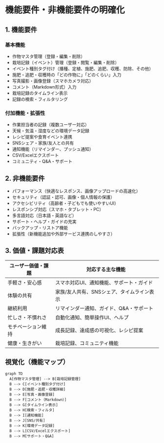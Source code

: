 # 機能要件・非機能要件の明確化

## 1. 機能要件
### 基本機能
- 作物マスタ管理（登録・編集・削除）
- 栽培記録（イベント）管理（登録・閲覧・編集・削除）
- イベント種別タグ付け（播種、定植、施肥、追肥、収穫、防除、その他）
- 施肥・追肥・収穫時の「どの作物に」「どのくらい」入力
- 写真撮影・画像登録（スマホカメラ対応）
- コメント（Markdown形式）入力
- 栽培記録のタイムライン表示
- 記録の検索・フィルタリング

### 付加機能・拡張性
- 作業担当者の記録（複数ユーザー対応）
- 天候・気温・湿度などの環境データ記録
- レシピ提案や食育イベント連携
- SNSシェア・家族/友人との共有
- 通知機能（リマインダー、プッシュ通知）
- CSV/Excelエクスポート
- コミュニティ・Q&A・サポート

## 2. 非機能要件
- パフォーマンス（快適なレスポンス、画像アップロードの高速化）
- セキュリティ（認証・認可、画像・個人情報の保護）
- アクセシビリティ（高齢者・子どもでも使いやすいUI）
- レスポンシブ対応（スマホ・タブレット・PC）
- 多言語対応（日本語・英語など）
- サポート・ヘルプ・ガイドの充実
- バックアップ・リストア機能
- 拡張性（新機能追加や外部サービス連携のしやすさ）

## 3. 価値・課題対応表

| ユーザー価値・課題 | 対応する主な機能 |
|--------------------|------------------|
| 手軽さ・安心感 | スマホ対応UI、通知機能、サポート・ガイド |
| 体験の共有 | 家族/友人共有、SNSシェア、タイムライン表示 |
| 継続利用 | リマインダー通知、ガイド、Q&A・サポート |
| 忙しさ・不慣れさ | 自動化通知、簡単操作UI、ヘルプ |
| モチベーション維持 | 成長記録、達成感の可視化、レシピ提案 |
| 健康・生きがい | 栽培記録、コミュニティ機能 |

## 視覚化（機能マップ）

```mermaid
graph TD
  A[作物マスタ管理] --> B[栽培記録管理]
  B --> C[イベント種別タグ付け]
  B --> D[施肥・追肥・収穫詳細]
  B --> E[写真・画像登録]
  B --> F[コメント（Markdown）]
  B --> G[タイムライン表示]
  B --> H[検索・フィルタ]
  B --> I[通知機能]
  B --> J[SNS/共有]
  B --> K[環境データ記録]
  B --> L[CSV/Excelエクスポート]
  B --> M[サポート・Q&A]
```
